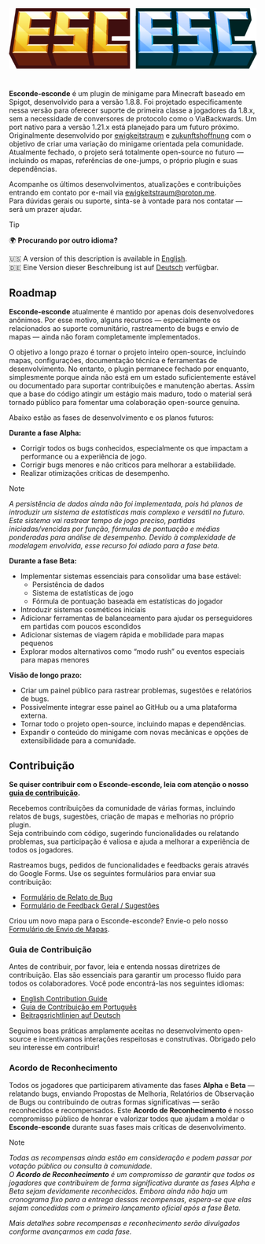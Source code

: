 <div align="center">
  <img src="assets/esc-esc.png">
</div>

#

**Esconde-esconde** é um plugin de minigame para Minecraft baseado em Spigot, desenvolvido para a versão 1.8.8. Foi projetado especificamente nessa versão para oferecer suporte de primeira classe a jogadores da 1.8.x, sem a necessidade de conversores de protocolo como o ViaBackwards. Um port nativo para a versão 1.21.x está planejado para um futuro próximo. Originalmente desenvolvido por [ewigkeitstraum](https://namemc.com/profile/ewigkeitstraum.1) e [zukunftshoffnung](https://namemc.com/profile/zukunftshoffnung.1) com o objetivo de criar uma variação do minigame orientada pela comunidade. Atualmente fechado, o projeto será totalmente open-source no futuro — incluindo os mapas, referências de one-jumps, o próprio plugin e suas dependências.

Acompanhe os últimos desenvolvimentos, atualizações e contribuições entrando em contato por e-mail via [ewigkeitstraum@proton.me](https://github.com/ewigkeitstraum).  
Para dúvidas gerais ou suporte, sinta-se à vontade para nos contatar — será um prazer ajudar.

> [!TIP]
> 🌍 **Procurando por outro idioma?**  
> 
> 🇺🇸  A version of this description is available in [English](readme.md).  
> 🇩🇪  Eine Version dieser Beschreibung ist auf [Deutsch](liesmich.md) verfügbar.

## Roadmap

**Esconde-esconde** atualmente é mantido por apenas dois desenvolvedores anônimos. Por esse motivo, alguns recursos — especialmente os relacionados ao suporte comunitário, rastreamento de bugs e envio de mapas — ainda não foram completamente implementados.

O objetivo a longo prazo é tornar o projeto inteiro open-source, incluindo mapas, configurações, documentação técnica e ferramentas de desenvolvimento. No entanto, o plugin permanece fechado por enquanto, simplesmente porque ainda não está em um estado suficientemente estável ou documentado para suportar contribuições e manutenção abertas. Assim que a base do código atingir um estágio mais maduro, todo o material será tornado público para fomentar uma colaboração open-source genuína.

Abaixo estão as fases de desenvolvimento e os planos futuros:

**Durante a fase Alpha:**
- Corrigir todos os bugs conhecidos, especialmente os que impactam a performance ou a experiência de jogo.
- Corrigir bugs menores e não críticos para melhorar a estabilidade.
- Realizar otimizações críticas de desempenho.

> [!NOTE]
> _A persistência de dados ainda não foi implementada, pois há planos de introduzir um sistema de estatísticas mais complexo e versátil no futuro. Este sistema vai rastrear tempo de jogo preciso, partidas iniciadas/vencidas por função, fórmulas de pontuação e médias ponderadas para análise de desempenho. Devido à complexidade de modelagem envolvida, esse recurso foi adiado para a fase beta._

**Durante a fase Beta:**
- Implementar sistemas essenciais para consolidar uma base estável:
  - Persistência de dados
  - Sistema de estatísticas de jogo
  - Fórmula de pontuação baseada em estatísticas do jogador
- Introduzir sistemas cosméticos iniciais
- Adicionar ferramentas de balanceamento para ajudar os perseguidores em partidas com poucos escondidos
- Adicionar sistemas de viagem rápida e mobilidade para mapas pequenos
- Explorar modos alternativos como “modo rush” ou eventos especiais para mapas menores

**Visão de longo prazo:**
- Criar um painel público para rastrear problemas, sugestões e relatórios de bugs.
- Possivelmente integrar esse painel ao GitHub ou a uma plataforma externa.
- Tornar todo o projeto open-source, incluindo mapas e dependências.
- Expandir o conteúdo do minigame com novas mecânicas e opções de extensibilidade para a comunidade.

## Contribuição

**Se quiser contribuir com o Esconde-esconde, leia com atenção o nosso [guia de contribuição](contributing.md).**

Recebemos contribuições da comunidade de várias formas, incluindo relatos de bugs, sugestões, criação de mapas e melhorias no próprio plugin.  
Seja contribuindo com código, sugerindo funcionalidades ou relatando problemas, sua participação é valiosa e ajuda a melhorar a experiência de todos os jogadores.

Rastreamos bugs, pedidos de funcionalidades e feedbacks gerais através do Google Forms. Use os seguintes formulários para enviar sua contribuição:

- [Formulário de Relato de Bug](https://forms.gle/iwfJuweUY3F9AGAx8)  
- [Formulário de Feedback Geral / Sugestões](https://forms.gle/A5vF9Sh1pyLb2P2J8)

Criou um novo mapa para o Esconde-esconde? Envie-o pelo nosso [Formulário de Envio de Mapas](https://forms.gle/LE2Uj83o5SxsB6rx7).

### Guia de Contribuição

Antes de contribuir, por favor, leia e entenda nossas diretrizes de contribuição. Elas são essenciais para garantir um processo fluido para todos os colaboradores. Você pode encontrá-las nos seguintes idiomas:

- [English Contribution Guide](contrib/contributing.md)  
- [Guia de Contribuição em Português](contrib/contribuindo.md)  
- [Beitragsrichtlinien auf Deutsch](contrib/beitragen.md)

Seguimos boas práticas amplamente aceitas no desenvolvimento open-source e incentivamos interações respeitosas e construtivas. Obrigado pelo seu interesse em contribuir!

### Acordo de Reconhecimento

Todos os jogadores que participarem ativamente das fases **Alpha** e **Beta** — relatando bugs, enviando Propostas de Melhoria, Relatórios de Observação de Bugs ou contribuindo de outras formas significativas — serão reconhecidos e recompensados. Este **Acordo de Reconhecimento** é nosso compromisso público de honrar e valorizar todos que ajudam a moldar o **Esconde-esconde** durante suas fases mais críticas de desenvolvimento.

> [!NOTE]
> _Todas as recompensas ainda estão em consideração e podem passar por votação pública ou consulta à comunidade.  
> O **Acordo de Reconhecimento** é um compromisso de garantir que todos os jogadores que contribuírem de forma significativa durante as fases Alpha e Beta sejam devidamente reconhecidos. Embora ainda não haja um cronograma fixo para a entrega dessas recompensas, espera-se que elas sejam concedidas com o primeiro lançamento oficial após a fase Beta._
> 
> _Mais detalhes sobre recompensas e reconhecimento serão divulgados conforme avançarmos em cada fase._
